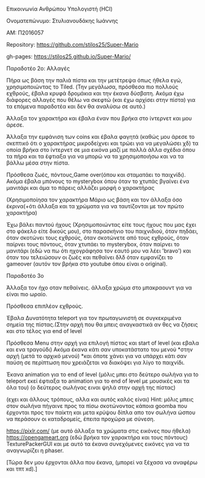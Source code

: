 Επικοινωνία Ανθρώπου Υπολογιστή (HCI)

Ονοματεπώνυμο: Στυλιανουδάκης Ιωάννης

ΑΜ: Π2016057

Repository: https://github.com/stilos25/Super-Mario

gh-pages: https://stilos25.github.io/Super-Mario/





Παραδοτέο 2ο: Αλλαγές
 

Πήρα ως βάση την παλιά πίστα και την μετέτρεψα όπως ήθελα εγώ, χρησιμοποιώντας το Tiled.
(Την μεγάλωσα, πρόσθεσα πιο πολλούς εχθρούς, έβαλα κρυφά δρομάκια και την έκανα δύσβατη.
Ακόμα έχω διάφορες αλλαγές που θέλω να σκεφτώ (και έχω αρχίσει στην πίστα) για τα επόμενα παραδοτέα και δεν θα αναλύσω σε αυτό.)


Άλλαξα τον χαρακτήρα και έβαλα έναν που βρήκα στο ίντερνετ και μου άρεσε. 


Άλλαξα την εμφάνιση των coins και έβαλα φαγητά (καθώς μου άρεσε το σκεπτικό ότι ο χαρακτήρας μικροδείχνει και τρώει για να μεγαλώσει χδ) τα οποία βρήκα στο ίντερνετ σε μια εικόνα μαζί με πολλά άλλα σχέδια όπου τα πήρα και τα έφτιαξα για να μπορώ να τα χρησιμοποιήσω και να τα βάλλω μέσα στην πίστα.


Πρόσθεσα ζωές, πόντους,Game over(όπου και σταματάει το παιχνίδι).
Ακόμα έβαλα μπόνους το mysterybox όπου όταν το χτυπάς βγαίνει ένα μανιτάρι και άμα το πάρεις αλλάζει μορφή ο χαρακτήρας

(Χρησιμοποίησα τον χαρακτήρα Μάριο ως βάση και τον άλλαξα όσο έκρινα(+ότι άλλαξα και τα χρώματα για να ταυτίζονται με τον πρώτο χαρακτήρα)


Έχω βάλει παντού ήχους (Χρησιμοποιώντας είτε τους ήχους που μας έχει στο φάκελο είτε δικούς μου), στο παρασκήνιο του παιχνιδιού, όταν πηδάει, όταν σκοτώνει τους εχθρούς, όταν σκοτώνετε από τους εχθρούς, όταν παίρνει τους πόντους, όταν χτυπάει το mysterybox, όταν παίρνει το μανιτάρι (εδώ να πω ότι ηχογράφησα τον εαυτό μου να λέει 'bravo') και όταν του τελειώσουν οι ζωές και πεθαίνει δλδ όταν εμφανίζει το gameover (αυτόν τον βρήκα στο youtube όπου είναι ο original).





Παραδοτέο 3ο

Άλλαξα τον ήχο οταν πεθαίνεις. άλλαξα χρώμα στο μπακραουντ για να είναι πιο ωραίο.

Πρόσθεσα επιπλέον εχθρούς.

Έβαλα Δυνατότητα teleport για τον πρωταγωνιστή σε συγκεκριμένα σημεία της πίστας.(Στην αρχή που θα μπεις αναγκαστικά αν θες να ζήσεις και στο τέλος για end of level

Πρόσθεσα Μenu στην αρχή για επιλογή πίστας και start of level (και εβαλα και ενα τραγούδι) Ακόμα έκανα κάτι σαν υποκατάστατο του μενού *στην αρχή (μετά το αρχικό μενού) *και όποτε χάνει για να υπάρχει κάτι σαν παύση σε περίπτωση που χρειάζεται να διακόψει για λίγο το παιχνίδι.

Έκανα animation για το end of level (μόλις μπει στο δεύτερο σωλήνα για to teleport εκεί έφτιαξα το animation για το end of level με μουσικές και τα όλα του) (ο δεύτερος σωλήνας ειναι ψηλά στην αρχή της πίστας)

(εχει και άλλους τρόπους, αλλα και αυτός καλός είναι) Hint: μόλις μπεις στον σωλήνα πήγαινε προς τα πίσω σκοτώνοντας κάποια goomba που έρχονται προς τον παίκτη και μετα κρύψου δίπλα απο τον σωλήνα ώσπου να περάσουν οι καταδρομείς, έπειτα προχώρα με σύνεση.

https://pixlr.com/ (με αυτό άλλαξα τα χρώματα στις εικόνες που ήθελα)
https://opengameart.org (εδώ βρήκα τον χαρακτήρα και τους πόντους)
TexturePackerGUI και με αυτό τα έκανα συνεχόμενες εικόνες για να τα αναγνωρίζει η phaser.






[Τώρα δεν μου έρχονται άλλα που έκανα, (μπορεί να ξέχασα να αναφέρω και τπτ xd).]

